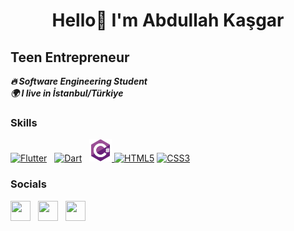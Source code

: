 <h1 align="center">Hello👋 I'm Abdullah Kaşgar</h1>

## Teen Entrepreneur

***🔥 Software Engineering Student
<br>
🌍  I live in İstanbul/Türkiye***
<br>

<h3 align="left"> Skills </h3>

<p align="left">

<a href="https://flutter.dev/" target="_blank" rel="noreferrer"><img src="https://raw.githubusercontent.com/danielcranney/readme-generator/main/public/icons/skills/flutter-colored.svg" width="36" height="36" alt="Flutter" /></a> &nbsp;
<a href="https://dart.dev/" target="_blank" rel="noreferrer"><img src="https://raw.githubusercontent.com/danielcranney/readme-generator/main/public/icons/skills/dart-colored.svg" width="36" height="36" alt="Dart" /></a> &nbsp;
<a href="https://www.w3schools.com/cs/" target="_blank" rel="noreferrer"> <img src="https://raw.githubusercontent.com/devicons/devicon/master/icons/csharp/csharp-original.svg" alt="csharp" width="36" height="36"/> </a> 
<a href="https://developer.mozilla.org/en-US/docs/Glossary/HTML5" target="_blank" rel="noreferrer"><img src="https://media1.giphy.com/media/XAxylRMCdpbEWUAvr8/200w.webp?cid=ecf05e47bgw4a03wepsj9fu58fv4bnakgu68w9maakjvolbu&rid=200w.webp&ct=s" width="40" height="40" alt="HTML5" /></a>
<a href="https://www.w3.org/TR/CSS/#css" target="_blank" rel="noreferrer"><img src="https://media3.giphy.com/media/fsEaZldNC8A1PJ3mwp/200w.webp?cid=ecf05e47sp0m01dbzhi0dmzcub5tab39q4u5oi2n2cf4n343&rid=200w.webp&ct=s" width="40" height="40" alt="CSS3" /></a> &nbsp;
</p>

### Socials

<p align="left"> 
<a href="https://www.instagram.com/abdullah.kasgar/" target="_blank" rel="noreferrer"><img src="https://media4.giphy.com/media/jqVUX17Ze8mw0nXBbJ/giphy.gif?cid=790b7611649c6e9d30670979962a8ed7fd1d2735c318522d&rid=giphy.gif&ct=s" width="32" height="32" /></a> &nbsp;
<a href="https://www.twitter.com/AbdullahKasgar/" target="_blank" rel="noreferrer"><img src="https://media4.giphy.com/media/gAkSOKitTKTxhQnu15/giphy.gif?cid=790b7611153676296f1ca5746ffa302cda59d92f98fca375&rid=giphy.gif&ct=s" width="32" height="32" /></a> &nbsp;
<a href="https://www.linkedin.com/in/abdullah-kasgar-381665220/" target="_blank" rel="noreferrer"><img src="https://media1.giphy.com/media/yDM1kJZthxFPoGDdmq/200w.webp" width="32" height="32" /></a> &nbsp;
</p>
